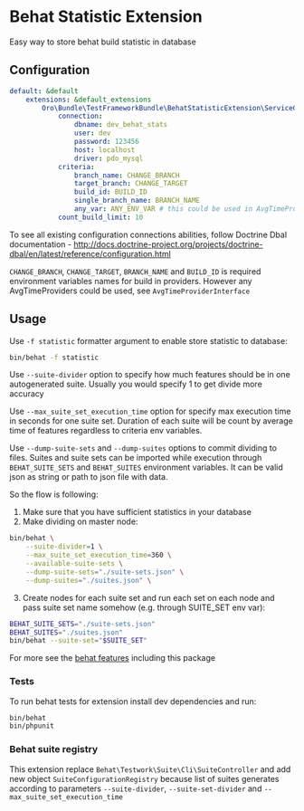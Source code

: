 # Behat Statistic Extension

Easy way to store behat build statistic in database

## Configuration

```yaml
default: &default
    extensions: &default_extensions
        Oro\Bundle\TestFrameworkBundle\BehatStatisticExtension\ServiceContainer\BehatStatisticExtension:
            connection:
                dbname: dev_behat_stats
                user: dev
                password: 123456
                host: localhost
                driver: pdo_mysql
            criteria:
                branch_name: CHANGE_BRANCH
                target_branch: CHANGE_TARGET
                build_id: BUILD_ID
                single_branch_name: BRANCH_NAME
                any_var: ANY_ENV_VAR # this could be used in AvgTimeProvider
            count_build_limit: 10
```

To see all existing configuration connections abilities, follow Doctrine Dbal documentation -
http://docs.doctrine-project.org/projects/doctrine-dbal/en/latest/reference/configuration.html

```CHANGE_BRANCH```, ```CHANGE_TARGET```, ```BRANCH_NAME``` and ```BUILD_ID```
is required environment variables names for build in providers.
However any AvgTimeProviders could be used, see ```AvgTimeProviderInterface```

## Usage

Use ```-f statistic``` formatter argument to enable store statistic to database:
```bash
bin/behat -f statistic
```

Use ```--suite-divider``` option to specify how much features should be in one autogenerated suite.
Usually you would specify 1 to get divide more accuracy

Use ```--max_suite_set_execution_time``` option for specify max execution time in seconds for one suite set.
Duration of each suite will be count by average time of features regardless to criteria env variables.

Use ```--dump-suite-sets``` and ```--dump-suites``` options to commit dividing to files.
Suites and suite sets can be imported while execution
through ```BEHAT_SUITE_SETS``` and ```BEHAT_SUITES``` environment variables.
It can be valid json as string or path to json file with data.

So the flow is following:

1. Make sure that you have sufficient statistics in your database
2. Make dividing on master node:
```bash
bin/behat \
    --suite-divider=1 \
    --max_suite_set_execution_time=360 \
    --available-suite-sets \
    --dump-suite-sets="./suite-sets.json" \
    --dump-suites="./suites.json" \

```
3. Create nodes for each suite set and run each set on each node
 and pass suite set name somehow (e.g. through SUITE_SET env var):
```bash
BEHAT_SUITE_SETS="./suite-sets.json"
BEHAT_SUITES="./suites.json"
bin/behat --suite-set="$SUITE_SET"
```


For more see the [behat features](./Features) including this package

### Tests

To run behat tests for extension install dev dependencies and run:

```bash
bin/behat
bin/phpunit
```

### Behat suite registry

This extension replace ```Behat\Testwork\Suite\Cli\SuiteController``` and
add new object ```SuiteConfigurationRegistry``` because list of suites
generates according to parameters ```--suite-divider```, ```--suite-set-divider``` and ```--max_suite_set_execution_time```


